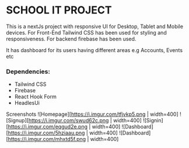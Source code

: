 # SCHOOL IT PROJECT

This is a nextJs project with responsive UI for Desktop, Tablet and Mobile devices. For Front-End Tailwind CSS has been used for styling and responsiveness. For backend firebase has been used.

It has dashboard for its users having different areas e.g Accounts, Events etc

### Dependencies:

- Tailwind CSS
- Firebase
- React Hook Form
- HeadlesUi

Screenshots
![Homepage][https://i.imgur.com/tfjvkp5.png | width=400]
![Signup][https://i.imgur.com/swud62c.png | width=400]
![Signin][https://i.imgur.com/eqgud2e.png | width=400]
![Dashboard][https://i.imgur.com/5hziaau.png | width=400]
![Dashboard][https://i.imgur.com/mhxtd5f.png | width=400]
